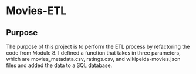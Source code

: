 # Movies-ETL
## Purpose
The purpose of this project is to perform the ETL process by refactoring the code from Module 8. I defined a function that takes in three parameters, which are movies_metadata.csv, ratings.csv, and wikipeida-movies.json files and added the data to a SQL database.   

